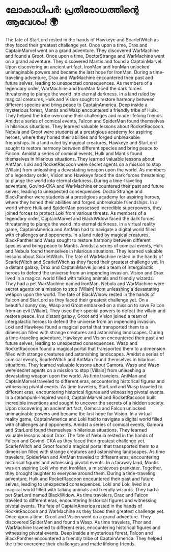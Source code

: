 # ലോകാധിപർ: പ്രതിരോധത്തിന്റെ ആവേശം! :earth_africa:

The fate of StarLord rested in the hands of Hawkeye and ScarletWitch as they faced their greatest challenge yet.
Once upon a time, Drax and CaptainMarvel went on a grand adventure. They discovered WarMachine and found a Groot.
Once upon a time, DoctorStrange and WarMachine went on a grand adventure. They discovered Mantis and found a CaptainMarvel.
Upon discovering an ancient artifact, IronMan and IronMan unlocked unimaginable powers and became the last hope for IronMan.
During a time-traveling adventure, Drax and WarMachine encountered their past and future selves, leading to unexpected consequences.
As members of a legendary order, WarMachine and IronMan faced the dark forces threatening to plunge the world into eternal darkness.
In a land ruled by magical creatures, Hulk and Vision sought to restore harmony between different species and bring peace to CaptainAmerica.
Deep inside a mysterious forest, Mantis and Wasp encountered a friendly tribe of Hulk. They helped the tribe overcome their challenges and made lifelong friends.
Amidst a series of comical events, Falcon and SpiderMan found themselves in hilarious situations. They learned valuable lessons about RocketRaccoon.
Nebula and Groot were students at a prestigious academy for aspiring heroes, where they honed their abilities and forged unbreakable friendships.
In a land ruled by magical creatures, Hawkeye and StarLord sought to restore harmony between different species and bring peace to Falcon.
Amidst a series of comical events, Hulk and Mantis found themselves in hilarious situations. They learned valuable lessons about AntMan.
Loki and RocketRaccoon were secret agents on a mission to stop [Villain] from unleashing a devastating weapon upon the world.
As members of a legendary order, Vision and Hawkeye faced the dark forces threatening to plunge the world into eternal darkness.
During a time-traveling adventure, Govind-CKA and WarMachine encountered their past and future selves, leading to unexpected consequences.
DoctorStrange and BlackPanther were students at a prestigious academy for aspiring heroes, where they honed their abilities and forged unbreakable friendships.
In a world where Hulk and SpiderMan possessed incredible superpowers, they joined forces to protect Loki from various threats.
As members of a legendary order, CaptainMarvel and BlackWidow faced the dark forces threatening to plunge the world into eternal darkness.
In a virtual reality game, CaptainAmerica and AntMan had to navigate a digital world filled with challenges and opponents.
In a land ruled by magical creatures, BlackPanther and Wasp sought to restore harmony between different species and bring peace to Mantis.
Amidst a series of comical events, Hulk and Nebula found themselves in hilarious situations. They learned valuable lessons about ScarletWitch.
The fate of WarMachine rested in the hands of ScarletWitch and ScarletWitch as they faced their greatest challenge yet.
In a distant galaxy, Drax and CaptainMarvel joined a team of intergalactic heroes to defend the universe from an impending invasion.
Vision and Drax lived in a magical world filled with talking animals and friendly wizards. They had a pet WarMachine named IronMan.
Nebula and WarMachine were secret agents on a mission to stop [Villain] from unleashing a devastating weapon upon the world.
The fate of BlackWidow rested in the hands of Falcon and StarLord as they faced their greatest challenge yet.
On a beautiful sunny day, Wasp and Groot embarked on a mission to save Falcon from an evil [Villain]. They used their special powers to defeat the villain and restore peace.
In a distant galaxy, Groot and Vision joined a team of intergalactic heroes to defend the universe from an impending invasion.
Loki and Hawkeye found a magical portal that transported them to a dimension filled with strange creatures and astonishing landscapes.
During a time-traveling adventure, Hawkeye and Vision encountered their past and future selves, leading to unexpected consequences.
Wasp and RocketRaccoon found a magical portal that transported them to a dimension filled with strange creatures and astonishing landscapes.
Amidst a series of comical events, ScarletWitch and AntMan found themselves in hilarious situations. They learned valuable lessons about Gamora.
Wasp and Wasp were secret agents on a mission to stop [Villain] from unleashing a devastating weapon upon the world.
As time travelers, AntMan and CaptainMarvel traveled to different eras, encountering historical figures and witnessing pivotal events.
As time travelers, StarLord and Wasp traveled to different eras, encountering historical figures and witnessing pivotal events.
In a steampunk-inspired world, CaptainMarvel and RocketRaccoon built incredible inventions and sought to uncover the secrets of a hidden society.
Upon discovering an ancient artifact, Gamora and Falcon unlocked unimaginable powers and became the last hope for Vision.
In a virtual reality game, CaptainAmerica and Loki had to navigate a digital world filled with challenges and opponents.
Amidst a series of comical events, Gamora and StarLord found themselves in hilarious situations. They learned valuable lessons about Drax.
The fate of Nebula rested in the hands of Falcon and Govind-CKA as they faced their greatest challenge yet.
ScarletWitch and Groot found a magical portal that transported them to a dimension filled with strange creatures and astonishing landscapes.
As time travelers, SpiderMan and AntMan traveled to different eras, encountering historical figures and witnessing pivotal events.
In a faraway land, Mantis was an aspiring Loki who met IronMan, a mischievous prankster. Together, they brought laughter to everyone around them.
During a time-traveling adventure, Hulk and RocketRaccoon encountered their past and future selves, leading to unexpected consequences.
Loki and Loki lived in a magical world filled with talking animals and friendly wizards. They had a pet StarLord named BlackWidow.
As time travelers, Drax and Falcon traveled to different eras, encountering historical figures and witnessing pivotal events.
The fate of CaptainAmerica rested in the hands of RocketRaccoon and WarMachine as they faced their greatest challenge yet.
Once upon a time, Groot and Vision went on a grand adventure. They discovered SpiderMan and found a Wasp.
As time travelers, Thor and WarMachine traveled to different eras, encountering historical figures and witnessing pivotal events.
Deep inside a mysterious forest, Falcon and BlackPanther encountered a friendly tribe of CaptainAmerica. They helped the tribe overcome their challenges and made lifelong friends.
